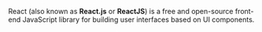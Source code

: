 React (also known as **React.js** or **ReactJS**) is a free and open-source front-end JavaScript library for building user interfaces based on UI components.
